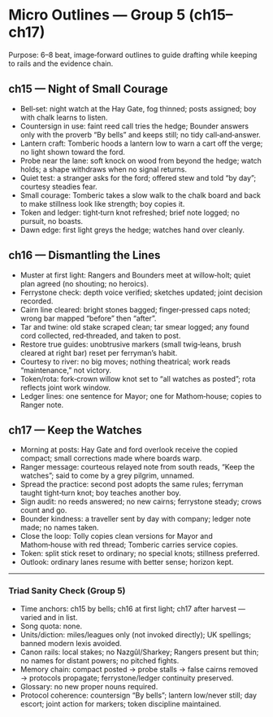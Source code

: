 # Micro Outlines — Group 5 (ch15–ch17)

Purpose: 6–8 beat, image‑forward outlines to guide drafting while keeping to rails and the evidence chain.

## ch15 — Night of Small Courage
- Bell‑set: night watch at the Hay Gate, fog thinned; posts assigned; boy with chalk learns to listen.
- Countersign in use: faint reed call tries the hedge; Bounder answers only with the proverb “By bells” and keeps still; no tidy call‑and‑answer.
- Lantern craft: Tomberic hoods a lantern low to warn a cart off the verge; no light shown toward the ford.
- Probe near the lane: soft knock on wood from beyond the hedge; watch holds; a shape withdraws when no signal returns.
- Quiet test: a stranger asks for the ford; offered stew and told “by day”; courtesy steadies fear.
- Small courage: Tomberic takes a slow walk to the chalk board and back to make stillness look like strength; boy copies it.
- Token and ledger: tight‑turn knot refreshed; brief note logged; no pursuit, no boasts.
- Dawn edge: first light greys the hedge; watches hand over cleanly.

## ch16 — Dismantling the Lines
- Muster at first light: Rangers and Bounders meet at willow‑holt; quiet plan agreed (no shouting; no heroics).
- Ferrystone check: depth voice verified; sketches updated; joint decision recorded.
- Cairn line cleared: bright stones bagged; finger‑pressed caps noted; wrong bar mapped “before” then “after”.
- Tar and twine: old stake scraped clean; tar smear logged; any found cord collected, red‑threaded, and taken to post.
- Restore true guides: unobtrusive markers (small twig‑leans, brush cleared at right bar) reset per ferryman’s habit.
- Courtesy to river: no big moves; nothing theatrical; work reads “maintenance,” not victory.
- Token/rota: fork‑crown willow knot set to “all watches as posted”; rota reflects joint work window.
- Ledger lines: one sentence for Mayor; one for Mathom‑house; copies to Ranger note.

## ch17 — Keep the Watches
- Morning at posts: Hay Gate and ford overlook receive the copied compact; small corrections made where boards warp.
- Ranger message: courteous relayed note from south reads, “Keep the watches”; said to come by a grey pilgrim, unnamed.
- Spread the practice: second post adopts the same rules; ferryman taught tight‑turn knot; boy teaches another boy.
- Sign audit: no reeds answered; no new cairns; ferrystone steady; crows count and go.
- Bounder kindness: a traveller sent by day with company; ledger note made; no names taken.
- Close the loop: Tolly copies clean versions for Mayor and Mathom‑house with red thread; Tomberic carries service copies.
- Token: split stick reset to ordinary; no special knots; stillness preferred.
- Outlook: ordinary lanes resume with better sense; horizon kept.

---

### Triad Sanity Check (Group 5)
- Time anchors: ch15 by bells; ch16 at first light; ch17 after harvest — varied and in list.
- Song quota: none.
- Units/diction: miles/leagues only (not invoked directly); UK spellings; banned modern lexis avoided.
- Canon rails: local stakes; no Nazgûl/Sharkey; Rangers present but thin; no names for distant powers; no pitched fights.
- Memory chain: compact posted → probe stalls → false cairns removed → protocols propagate; ferrystone/ledger continuity preserved.
- Glossary: no new proper nouns required.
- Protocol coherence: countersign “By bells”; lantern low/never still; day escort; joint action for markers; token discipline maintained.

